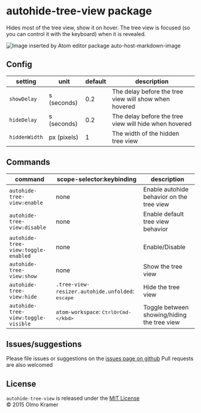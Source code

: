 # autohide-tree-view package

Hides most of the tree view, show it on hover. The tree view is focused (so you can control it with the keyboard) when it is revealed.

![Image inserted by Atom editor package auto-host-markdown-image](https://raw.githubusercontent.com/olmokramer/atom-autohide-tree-view/master/images/screencast.gif)

## Config

| setting | unit | default | description |
|---|---|---|---|
| `showDelay` | s (seconds) | 0.2 | The delay before the tree view will show when hovered |
| `hideDelay` | s (seconds) | 0.2 | The delay before the tree view will hide when hovered |
| `hiddenWidth` | px (pixels) | 1 | The width of the hidden tree view |

## Commands

| command | scope-selector:keybinding | description |
|---|---|---|
| `autohide-tree-view:enable` | none | Enable autohide behavior on the tree view |
| `autohide-tree-view:disable` | none | Enable default tree view behavior |
| `autohide-tree-view:toggle-enabled` | none | Enable/Disable |
| `autohide-tree-view:show` | none | Show the tree view |
| `autohide-tree-view:hide` | `.tree-view-resizer.autohide.unfolded`: <kbd>escape</kbd> | Hide the tree view |
| `autohide-tree-view:toggle-visible` | `atom-workspace`: <kbd>CtrlOrCmd-\</kbd> | Toggle between showing/hiding the tree view |

## Issues/suggestions

Please file issues or suggestions on the [issues page on github](https://github.com/olmokramer/autohide-tree-view/issues/new)
Pull requests are also welcomed

## License

`autohide-tree-view` is released under the [MIT License](LICENSE.md)<br>
&copy; 2015 Olmo Kramer
